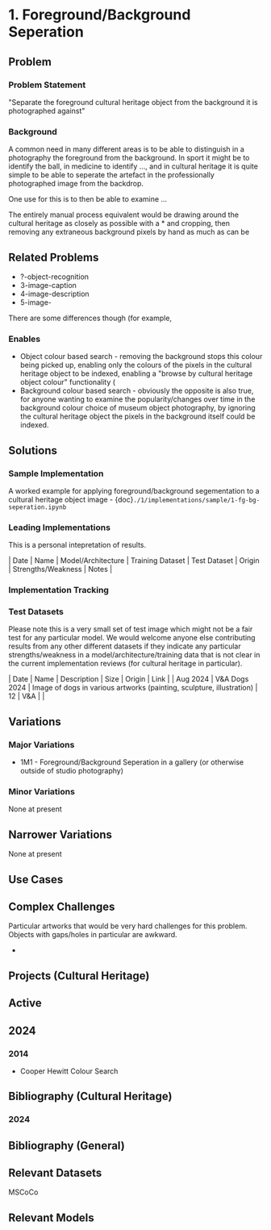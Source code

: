 # 1. Foreground/Background Seperation

## Problem 

### Problem Statement

"Separate the foreground cultural heritage object from the background it is photographed against"

### Background

A common need in many different areas is to be able to distinguish in a photography the foreground from the background. In sport it might be to identify the ball, in medicine to identify ..., and in cultural heritage it is quite simple
to be able to seperate the artefact in the professionally photographed image from the backdrop. 

One use for this is to then be able to examine ...

The entirely manual process equivalent would be drawing around the cultural heritage as closely as possible with a * and cropping, then removing any extraneous background pixels by hand as much as can be 

## Related Problems

  * ?-object-recognition
  * 3-image-caption
  * 4-image-description
  * 5-image-

There are some differences though (for example, 

### Enables

  * Object colour based search - removing the background stops this colour being picked up, enabling only the colours of the pixels in the cultural heritage object to be indexed, enabling a "browse by cultural heritage object colour" functionality (
  * Background colour based search - obviously the opposite is also true, for anyone wanting to examine the popularity/changes over time in the background colour choice of museum object photography, by ignoring the cultural heritage object the pixels in the background itself could be indexed.

## Solutions 

### Sample Implementation

A worked example for applying foreground/background segementation to a cultural heritage object image - {doc}`./1/implementations/sample/1-fg-bg-seperation.ipynb`

### Leading Implementations

This is a personal intepretation of results.

| Date | Name | Model/Architecture | Training Dataset | Test Dataset | Origin | Strengths/Weakness | Notes |

### Implementation Tracking 

### Test Datasets

Please note this is a very small set of test image which might not be a fair test for any particular model. We would
welcome anyone else contributing results from any other different datasets if they indicate any particular strengths/weakness
in a model/architecture/training data that is not clear in the current implementation reviews (for cultural heritage in particular).

| Date | Name | Description | Size | Origin | Link |
| Aug 2024 | V&A Dogs 2024 | Image of dogs in various artworks (painting, sculpture, illustration) | 12 | V&A | |

## Variations 

### Major Variations

  * 1M1 - Foreground/Background Seperation in a gallery (or otherwise outside of studio photography)
    
### Minor Variations

None at present

## Narrower Variations

None at present

## Use Cases

## Complex Challenges

Particular artworks that would be very hard challenges for this problem. Objects with gaps/holes in particular are awkward.

  * 
    
## Projects (Cultural Heritage)

## Active

## 2024

### 2014

  * Cooper Hewitt Colour Search

## Bibliography (Cultural Heritage)

### 2024


## Bibliography (General)

## Relevant Datasets

MSCoCo

## Relevant Models

## 
